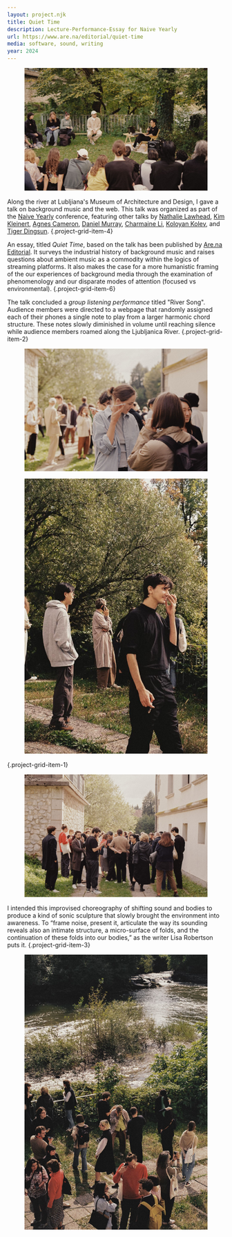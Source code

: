 ```yaml
---
layout: project.njk
title: Quiet Time
description: Lecture-Performance-Essay for Naive Yearly
url: https://www.are.na/editorial/quiet-time
media: software, sound, writing
year: 2024
---
```


<figure class="figure-medium project-grid-item-2">
  <img src="/public/quiet-time/reuben-talking-1.jpg" alt="photograph of reuben talking">
  <figcaption></figcaption>
</figure>

Along the river at Lubljiana's Museum of Architecture and Design, I gave a talk on background music and the web. This talk was organized as part of the [Naive Yearly](https://naiveyearly.com/) conference, featuring other talks by [Nathalie Lawhead](http://www.nathalielawhead.com/), [Kim Kleinert](https://kim-kleinert.digitale-grafik.com/), [Agnes Cameron](https://agnescameron.info/), [Daniel Murray](https://loom.cafe/), [Charmaine Li](https://charmaineli.ca/), [Koloyan Kolev](https://kaloyankolev.com/), and [Tiger Dingsun](https://www.tiger.exposed/).
{.project-grid-item-4}

An essay, titled _Quiet Time_, based on the talk has been published by [Are.na Editorial](https://www.are.na/editorial/quiet-time). It surveys the industrial history of background music and raises questions about ambient music as a commodity within the logics of streaming platforms. It also makes the case for a more humanistic framing of the our experiences of background media through the examination of phenomenology and our disparate modes of attention (focused vs environmental).
{.project-grid-item-6}

The talk concluded a _group listening performance_ titled "River Song". Audience members were directed to a webpage that randomly assigned each of their phones a single note to play from a larger harmonic chord structure. These notes slowly diminished in volume until reaching silence while audience members roamed along the Ljubljanica River.
{.project-grid-item-2}

<figure class="project-grid-item-4">
  <img src="/public/quiet-time/listening-performance-1.jpg" alt="audience performing River Song">
  <figcaption></figcaption>
</figure>

<!-- {.project-grid-item-1} -->

<!-- <figure class="project-grid-item-2">
  <img src="/public/quiet-time/listening-performance-2.jpg" alt="audience performing River Song">
  <figcaption></figcaption>
</figure> -->

<figure class="project-grid-item-2">
  <img src="/public/quiet-time/listening-performance-5.jpg" alt="audience performing River Song">
  <figcaption></figcaption>
</figure>

{.project-grid-item-1}

<figure class="project-grid-item-3">
  <img src="/public/quiet-time/listening-performance-4.jpg" alt="audience performing River Song">
  <figcaption></figcaption>
</figure>

I intended this improvised choreography of shifting sound and bodies to produce a kind of sonic sculpture that slowly brought the environment into awareness. To “frame noise, present it, articulate the way its sounding reveals also an intimate structure, a micro-surface of folds, and the continuation of these folds into our bodies,” as the writer Lisa Robertson puts it.
{.project-grid-item-3}

<figure class="project-grid-item-3">
  <img src="/public/quiet-time/listening-performance-3.jpg" alt="audience performing River Song">
  <figcaption></figcaption>
</figure>
